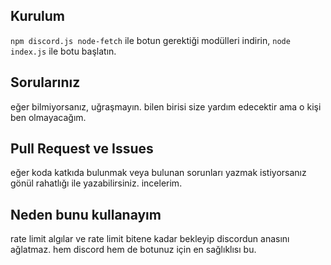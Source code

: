 ## Kurulum
`npm discord.js node-fetch` ile botun gerektiği modülleri indirin, `node index.js` ile botu başlatın.

## Sorularınız
eğer bilmiyorsanız, uğraşmayın. bilen birisi size yardım edecektir ama o kişi ben olmayacağım.

## Pull Request ve Issues 
eğer koda katkıda bulunmak veya bulunan sorunları yazmak istiyorsanız gönül rahatlığı ile yazabilirsiniz. incelerim.

## Neden bunu kullanayım
rate limit algılar ve rate limit bitene kadar bekleyip discordun anasını ağlatmaz. hem discord hem de botunuz için en sağlıklısı bu.
